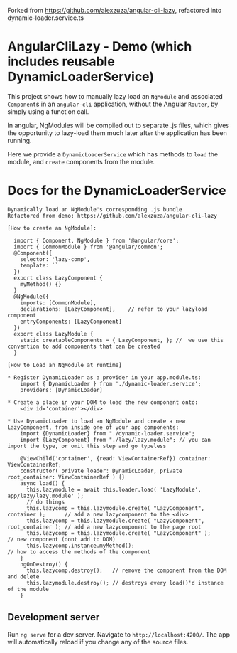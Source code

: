 Forked from https://github.com/alexzuza/angular-cli-lazy, refactored into dynamic-loader.service.ts

# AngularCliLazy - Demo (which includes reusable DynamicLoaderService)

This project shows how to manually lazy load an `NgModule` and associated `Component`s in an `angular-cli` application, without the Angular `Router`, by simply using a function call.

In angular, NgModules will be compiled out to separate .js files, which gives the opportunity to lazy-load them much later after the application has been running.

Here we provide a `DynamicLoaderService` which has methods to `load` the module, and `create` components from the module.

# Docs for the DynamicLoaderService

```
Dynamically load an NgModule's corresponding .js bundle
Refactored from demo: https://github.com/alexzuza/angular-cli-lazy

[How to create an NgModule]:

  import { Component, NgModule } from '@angular/core';
  import { CommonModule } from '@angular/common';
  @Component({
    selector: 'lazy-comp',
    template: ``
  })
  export class LazyComponent {
    myMethod() {}
  }
  @NgModule({
    imports: [CommonModule],
    declarations: [LazyComponent],    // refer to your lazyload component
    entryComponents: [LazyComponent]
  })
  export class LazyModule {
    static creatableComponents = { LazyComponent, }; //  we use this convention to add components that can be created
  }

[How to Load an NgModule at runtime]

* Register DynamicLoader as a provider in your app.module.ts:
    import { DynamicLoader } from './dynamic-loader.service';
    providers: [DynamicLoader]

* Create a place in your DOM to load the new component onto:
    <div id='container'></div>

* Use DynamicLoader to load an NgModule and create a new LazyComponent, from inside one of your app components:
    import {DynamicLoader} from "./dynamic-loader.service";
    import {LazyComponent} from "./lazy/lazy.module"; // you can import the type, or omit this step and go typeless

    @ViewChild('container', {read: ViewContainerRef}) container: ViewContainerRef;
    constructor( private loader: DynamicLoader, private root_container: ViewContainerRef ) {}
    async load() {
      this.lazymodule = await this.loader.load( 'LazyModule', app/lazy/lazy.module' );
      // do things
      this.lazycomp = this.lazymodule.create( "LazyComponent", container );      // add a new lazycomponent to the <div>
      this.lazycomp = this.lazymodule.create( "LazyComponent", root_container ); // add a new lazycomponent to the page root
      this.lazycomp = this.lazymodule.create( "LazyComponent" );                 // new component (dont add to DOM)
      this.lazycomp.instance.myMethod();                                         // how to access the methods of the component
    }
    ngOnDestroy() {
      this.lazycomp.destroy();   // remove the component from the DOM and delete
      this.lazymodule.destroy(); // destroys every load()'d instance of the module
    }
```

## Development server

Run `ng serve` for a dev server. Navigate to `http://localhost:4200/`. The app will automatically reload if you change any of the source files.
